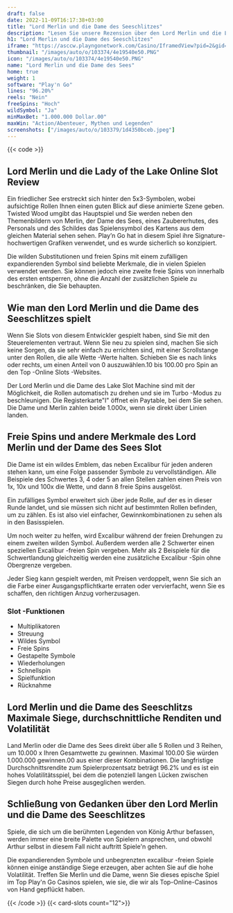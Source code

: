 ```yaml
---
draft: false
date: 2022-11-09T16:17:38+03:00
title: "Lord Merlin und die Dame des Seeschlitzes"
description: "Lesen Sie unsere Rezension über den Lord Merlin und die Lady of the Lake -Online."
h1: "Lord Merlin und die Dame des Seeschlitzes"
iframe: "https://asccw.playngonetwork.com/Casino/IframedView?pid=2&gid=ladyofthelake&lang=en_US&practice=1&channel=desktop&div=flashobject&width=100%25&height=100%25&user=&password=&ctx=&demo=2&brand=&lobby=&rccurrentsessiontime=0&rcintervaltime=0&rcaccounthistoryurl=&rccontinueurl=&rcexiturl=&rchistoryurlmode=&autoplaylimits=0&autoplayreset=0&callback=flashCallback&rcmga=&resourcelevel=0&hasjackpots=False&country=&pauseplay=&playlimit=&selftest=&sessiontime=&coreweburl=https://asccw.playngonetwork.com/&showpoweredby=True"
thumbnail: "/images/auto/o/103374/4e19540e50.PNG"
icon: "/images/auto/o/103374/4e19540e50.PNG"
name: "Lord Merlin und die Dame des Sees"
home: true
weight: 1
software: "Play'n Go"
lines: "96.20%"
reels: "Nein"
freeSpins: "Hoch"
wildSymbol: "Ja"
minMaxBet: "1.000.000 Dollar.00"
maxWin: "Action/Abenteuer, Mythen und Legenden"
screenshots: ["/images/auto/o/103379/1d4350bceb.jpeg"]
---
```


{{< code >}}<h2>Lord Merlin und die Lady of the Lake Online Slot Review</h2><p>Ein friedlicher See erstreckt sich hinter den 5x3-Symbolen, wobei aufsichtige Rollen Ihnen einen guten Blick auf diese animierte Szene geben. Twisted Wood umgibt das Hauptspiel und Sie werden neben den Themenbildern von Merlin, der Dame des Sees, eines Zaubererhutes, des Personals und des Schildes das Spielensymbol des Kartens aus dem gleichen Material sehen sehen. Play’n Go hat in diesem Spiel ihre Signature-hochwertigen Grafiken verwendet, und es wurde sicherlich so konzipiert.</p><p>Die wilden Substitutionen und freien Spins mit einem zufälligen expandierenden Symbol sind beliebte Merkmale, die in vielen Spielen verwendet werden. Sie können jedoch eine zweite freie Spins von innerhalb des ersten entsperren, ohne die Anzahl der zusätzlichen Spiele zu beschränken, die Sie behaupten.</p><h2>Wie man den Lord Merlin und die Dame des Seeschlitzes spielt</h2><p>Wenn Sie Slots von diesem Entwickler gespielt haben, sind Sie mit den Steuerelementen vertraut. Wenn Sie neu zu spielen sind, machen Sie sich keine Sorgen, da sie sehr einfach zu errichten sind, mit einer Scrollstange unter den Rollen, die alle Wette -Werte halten. Schieben Sie es nach links oder rechts, um einen Anteil von 0 auszuwählen.10 bis 100.00 pro Spin an den Top -Online Slots -Websites.</p><p>Der Lord Merlin und die Dame des Lake Slot Machine sind mit der Möglichkeit, die Rollen automatisch zu drehen und sie im Turbo -Modus zu beschleunigen. Die Registerkarte"I" öffnet ein Paytable, bei dem Sie sehen. Die Dame und Merlin zahlen beide 1.000x, wenn sie direkt über Linien landen.</p><h2>Freie Spins und andere Merkmale des Lord Merlin und der Dame des Sees Slot</h2><p>Die Dame ist ein wildes Emblem, das neben Excalibur für jeden anderen stehen kann, um eine Folge passender Symbole zu vervollständigen. Alle Beispiele des Schwertes 3, 4 oder 5 an allen Stellen zahlen einen Preis von 1x, 10x und 100x die Wette, und dann 8 freie Spins ausgelöst.</p><p>Ein zufälliges Symbol erweitert sich über jede Rolle, auf der es in dieser Runde landet, und sie müssen sich nicht auf bestimmten Rollen befinden, um zu zählen. Es ist also viel einfacher, Gewinnkombinationen zu sehen als in den Basisspielen.</p><p>Um noch weiter zu helfen, wird Excalibur während der freien Drehungen zu einem zweiten wilden Symbol. Außerdem werden alle 2 Schwerter einen speziellen Excalibur -freien Spin vergeben. Mehr als 2 Beispiele für die Schwertlandung gleichzeitig werden eine zusätzliche Excalibur -Spin ohne Obergrenze vergeben.</p><p>Jeder Sieg kann gespielt werden, mit Preisen verdoppelt, wenn Sie sich an die Farbe einer Ausgangspflichtkarte erraten oder vervierfacht, wenn Sie es schaffen, den richtigen Anzug vorherzusagen.</p><h3>
Slot -Funktionen</h3><ul>
<li></span>
Multiplikatoren</li>
<li></span>
Streuung</li>
<li></span>
Wildes Symbol</li>
<li></span>
Freie Spins</li>
<li></span>
Gestapelte Symbole</li>
<li></span>
Wiederholungen</li>
<li></span>
Schnellspin</li>
<li></span>
Spielfunktion</li>
<li></span>
Rücknahme</li></ul><h2>Lord Merlin und die Dame des Seeschlitzs Maximale Siege, durchschnittliche Renditen und Volatilität</h2><p>Land Merlin oder die Dame des Sees direkt über alle 5 Rollen und 3 Reihen, um 10.000 x Ihren Gesamtwette zu gewinnen. Maximal 100.00 Sie würden 1.000.000 gewinnen.00 aus einer dieser Kombinationen. Die langfristige Durchschnittsrendite zum Spielerprozentsatz beträgt 96.2% und es ist ein hohes Volatilitätsspiel, bei dem die potenziell langen Lücken zwischen Siegen durch hohe Preise ausgeglichen werden.</p><h2>Schließung von Gedanken über den Lord Merlin und die Dame des Seeschlitzes</h2><p>Spiele, die sich um die berühmten Legenden von König Arthur befassen, werden immer eine breite Palette von Spielern ansprechen, und obwohl Arthur selbst in diesem Fall nicht auftritt Spiele'n gehen.</p><p>Die expandierenden Symbole und unbegrenzten excalibur -freien Spiele können einige anständige Siege erzeugen, aber achten Sie auf die hohe Volatilität. Treffen Sie Merlin und die Dame, wenn Sie dieses epische Spiel im Top Play'n Go Casinos spielen, wie sie, die wir als Top-Online-Casinos von Hand gepflückt haben.</p>{{< /code >}}
{{< card-slots count="12">}}